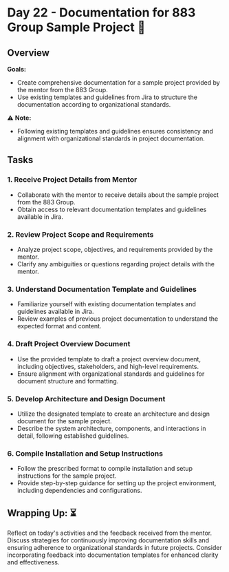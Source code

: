 # Day 22 - Documentation for 883 Group Sample Project :page_with_curl:

## Overview
**Goals:**
- Create comprehensive documentation for a sample project provided by the mentor from the 883 Group.
- Use existing templates and guidelines from Jira to structure the documentation according to organizational standards.

:warning: **Note:**
- Following existing templates and guidelines ensures consistency and alignment with organizational standards in project documentation.

## Tasks

### 1. Receive Project Details from Mentor
- Collaborate with the mentor to receive details about the sample project from the 883 Group.
- Obtain access to relevant documentation templates and guidelines available in Jira.

### 2. Review Project Scope and Requirements
- Analyze project scope, objectives, and requirements provided by the mentor.
- Clarify any ambiguities or questions regarding project details with the mentor.

### 3. Understand Documentation Template and Guidelines
- Familiarize yourself with existing documentation templates and guidelines available in Jira.
- Review examples of previous project documentation to understand the expected format and content.

### 4. Draft Project Overview Document
- Use the provided template to draft a project overview document, including objectives, stakeholders, and high-level requirements.
- Ensure alignment with organizational standards and guidelines for document structure and formatting.

### 5. Develop Architecture and Design Document
- Utilize the designated template to create an architecture and design document for the sample project.
- Describe the system architecture, components, and interactions in detail, following established guidelines.

### 6. Compile Installation and Setup Instructions
- Follow the prescribed format to compile installation and setup instructions for the sample project.
- Provide step-by-step guidance for setting up the project environment, including dependencies and configurations.

## **Wrapping Up:** :hourglass_flowing_sand:
Reflect on today's activities and the feedback received from the mentor. Discuss strategies for continuously improving documentation skills and ensuring adherence to organizational standards in future projects. Consider incorporating feedback into documentation templates for enhanced clarity and effectiveness.
